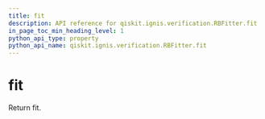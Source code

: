 ```yaml
---
title: fit
description: API reference for qiskit.ignis.verification.RBFitter.fit
in_page_toc_min_heading_level: 1
python_api_type: property
python_api_name: qiskit.ignis.verification.RBFitter.fit
---
```


# fit

Return fit.

